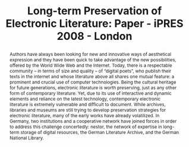 ---
abstract: 'Authors have always been looking for new and innovative ways of aesthetical
  expression and they have been quick to take advantage of the new possibilities,
  offered by the World Wide Web and the Internet. Today, there is a respectable community
  – in terms of size and quality – of “digital poets”, who publish their texts in
  the internet and whose literature above all shares one mutual feature: a prominent
  and crucial use of computer technologies. Being the cultural heritage for future
  generations, electronic literature is worth preserving, just as any other form of
  contemporary literature. Yet, due to its use of interactive and dynamic elements
  and reliance on the latest technology, contemporary electronic literature is extremely
  vulnerable and difficult to document. While archives, libraries and museums are
  still trying to develop preservation strategies for electronic literature, many
  of the early works have already volatilized. In Germany, two institutions and a
  cooperative network have joined forces in order to address this challenge concertedly:
  nestor, the network of expertise in long-term storage of digital resources, the
  German Literature Archive, and the German National Library.'
creators:
- Schrimpf, Sabine
date: null
document_url: https://services.phaidra.univie.ac.at/api/object/o:294058/download
grand_parent: iPRES
institutions: []
keywords:
- london
landing_page_url: https://phaidra.univie.ac.at/o:294058
language: eng
layout: publication
license: CC BY-SA 3.0 AT
notes_url: null
parent: iPRES 2008
presentation_url: null
size: 336313
source_name: iPRES
title: 'Long-term Preservation of Electronic Literature: Paper - iPRES 2008 - London'
type: paper
year: 2008
---